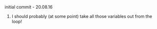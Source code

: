 initial commit - 20.08.16

1. I should probably (at some point) take all those variables out from the loop!
